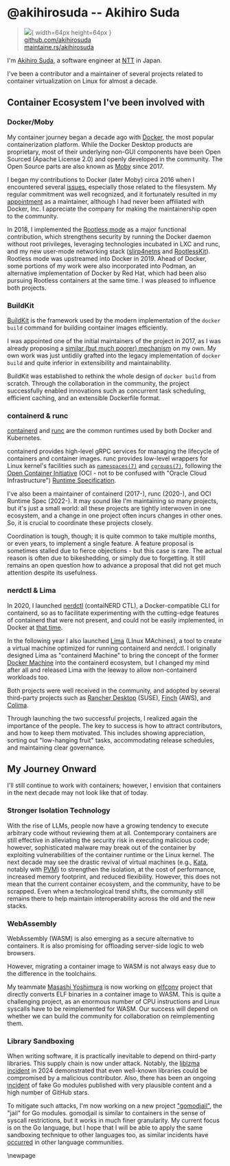 # @akihirosuda -- Akihiro Suda

> ![](https://i0.wp.com/github.com/akihirosuda.png?resize=200%2C200&ssl=1){ width=64px height=64px }  
> [github.com/akihirosuda](https://github.com/akihirosuda)  
> [maintaine.rs/akihirosuda](https://maintaine.rs/akihirosuda)

I'm [Akihiro Suda](https://github.com/AkihiroSuda), a software engineer at [NTT](https://www.rd.ntt/e/) in Japan.

I've been a contributor and a maintainer of several projects related to container virtualization on Linux for almost a decade.

## Container Ecosystem I've been involved with

### Docker/Moby

My container journey began a decade ago with [Docker](https://www.docker.com), the most popular containerization platform.
While the Docker Desktop products are proprietary, most of their underlying non-GUI components have been Open Sourced (Apache License 2.0) and openly developed in the community.
The Open Source parts are also known as [Moby](https://github.com/moby) since 2017.

I began my contributions to Docker (later Moby) circa 2016 when I encountered several [issues](https://github.com/AkihiroSuda/issues-docker), especially those related to the filesystem.
My regular commitment was well recognized, and it fortunately resulted in my [appointment](https://github.com/moby/moby/pull/27931) as a maintainer, although I had never been affiliated with Docker, Inc.
I appreciate the company for making the maintainership open to the community.

In 2018, I implemented the [Rootless mode](https://rootlesscontaine.rs) as a major functional contribution, which strengthens security by running the Docker daemon without root privileges, leveraging technologies incubated in LXC and runc, and my new user-mode networking stack ([slirp4netns](https://github.com/rootless-containers/slirp4netns) and [RootlessKit](https://github.com/rootless-containers/rootlesskit)).
Rootless mode was upstreamed into Docker in 2019.
Ahead of Docker, some portions of my work were also incorporated into Podman, an alternative implementation of Docker by Red Hat, which had been also pursuing Rootless containers at the same time.
I was pleased to influence both projects.

### BuildKit

[BuildKit](https://github.com/moby/buildkit) is the framework used by the modern implementation of the `docker build` command for building container images efficiently.

I was appointed one of the initial maintainers of the project in 2017, as I was already proposing a [similar (but much poorer) mechanism](https://github.com/moby/moby/issues/32550) on my own.
My own work was just untidily grafted into the legacy implementation of `docker build` and quite inferior in extensibility and maintainability.

BuildKit was established to rethink the whole design of `docker build` from scratch.
Through the collaboration in the community, the project successfully enabled innovations such as concurrent task scheduling, efficient caching, and an extensible Dockerfile format.

### containerd & runc

[containerd](https://containerd.io) and [runc](https://runc.io) are the common runtimes used by both Docker and Kubernetes.

containerd provides high-level gRPC services for managing the lifecycle of containers and container images.
runc provides low-level wrappers for Linux kernel's facilities such as [`namespaces(7)`](https://man7.org/linux/man-pages/man7/namespaces.7.html) and [`cgroups(7)`](https://man7.org/linux/man-pages/man7/cgroups.7.html), following the [Open Container Initiative](https://opencontainers.org) (OCI - not to be confused with "Oracle Cloud Infrastructure") [Runtime Specification](https://github.com/opencontainers/runtime-spec).

I've also been a maintainer of containerd (2017-), runc (2020-), and OCI Runtime Spec (2022-).
It may sound like I'm maintaining so many projects, but it's just a small world: all these projects are tightly interwoven in one ecosystem, and a change in one project often incurs changes in other ones.
So, it is crucial to coordinate these projects closely.

Coordination is tough, though; it is quite common to take multiple months, or even years, to implement a single feature.
A feature proposal is sometimes stalled due to fierce objections - but this case is rare.
The actual reason is often due to bikeshedding, or simply due to forgetting.
It still remains an open question how to advance a proposal that did not get much attention despite its usefulness.

### nerdctl & Lima

In 2020, I launched [nerdctl](https://github.com/containerd/nerdctl) (contaiNERD CTL), a Docker-compatible CLI for containerd, so as to facilitate experimenting with the cutting-edge features of containerd that were not present, and could not be easily implemented, in Docker at [that time](https://medium.com/nttlabs/nerdctl-359311b32d0e).

In the following year I also launched [Lima](https://lima-vm.io) (LInux MAchines), a tool to create a virtual machine optimized for running containerd and nerdctl.
I originally designed Lima as "containerd Machine" to bring the concept of the former [Docker Machine](https://github.com/docker/machine) into the containerd ecosystem, but I changed my mind after all and released Lima with the leeway to allow non-containerd workloads too.

Both projects were well received in the community, and adopted by several third-party projects such as [Rancher Desktop](https://rancherdesktop.io/) (SUSE), [Finch](https://runfinch.com/) (AWS), and [Colima](https://github.com/abiosoft/colima).

Through launching the two successful projects, I realized again the importance of the people.
The key to success is how to attract contributors, and how to keep them motivated.
This includes showing appreciation, sorting out "low-hanging fruit" tasks, accommodating release schedules, and maintaining clear governance.

## My Journey Onward

I'll still continue to work with containers; however, I envision that containers in the next decade may not look like that of today.

### Stronger Isolation Technology

With the rise of LLMs, people now have a growing tendency to execute arbitrary code without reviewing them at all.
Contemporary containers are still effective in alleviating the security risk in executing malicious code; however, sophisticated malware may break out of the container by exploiting vulnerabilities of the container runtime or the Linux kernel.
The next decade may see the drastic revival of virtual machines (e.g., [Kata](https://katacontainers.io), notably with [PVM](https://github.com/virt-pvm/misc/blob/main/pvm-get-started-with-kata.md)) to strengthen the isolation, at the cost of performance, increased memory footprint, and reduced flexibility.
However, this does not mean that the current container ecosystem, and the community, have to be scrapped.
Even when a technological trend shifts, the community still remains there to help maintain interoperability across the old and the new stacks.

### WebAssembly

WebAssembly (WASM) is also emerging as a secure alternative to containers. It is also promising for offloading server-side logic to web browsers.

However, migrating a container image to WASM is not always easy due to the difference in the toolchains.

My teammate [Masashi Yoshimura](https://github.com/yomaytk) is now working on [elfconv](https://github.com/yomaytk/elfconv) project that directly converts ELF binaries in a container image to WASM.
This is quite a challenging project, as an enormous number of CPU instructions and Linux syscalls have to be reimplemented for WASM.
Our success will depend on whether we can build the community for collaboration on reimplementing them.

### Library Sandboxing

When writing software, it is practically inevitable to depend on third-party libraries.
This supply chain is now under attack.
Notably, the [liblzma incident](https://tukaani.org/xz-backdoor/) in 2024 demonstrated that even well-known libraries could be compromised by a malicious contributor.
Also, there has been an ongoing [incident](https://mhouge.dk/blog/rogue-one-a-malware-story) of fake Go modules published with very plausible content and a high number of GitHub stars.

To mitigate such attacks, I'm now working on a new project ["gomodjail"](https://github.com/AkihiroSuda/gomodjail), the "jail" for Go modules.
gomodjail is similar to containers in the sense of syscall restrictions, but it works in much finer granularity.
My current focus is on the Go language, but I hope that I will be able to apply the same sandboxing technique to other languages too, as similar incidents have [occurred](https://thehackernews.com/2025/05/malicious-npm-packages-infect-3200.html) in other language communities.

\newpage
